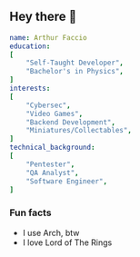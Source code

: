 ## Hey there 👋
``` yaml
name: Arthur Faccio
education: 
[
    "Self-Taught Developer",
    "Bachelor's in Physics",
]
interests: 
[
    "Cybersec",
    "Video Games",
    "Backend Development",    
    "Miniatures/Collectables",
]
technical_background:
[
    "Pentester",
    "QA Analyst",    
    "Software Engineer",
]
```

### Fun facts
- I use Arch, btw
- I love Lord of The Rings
